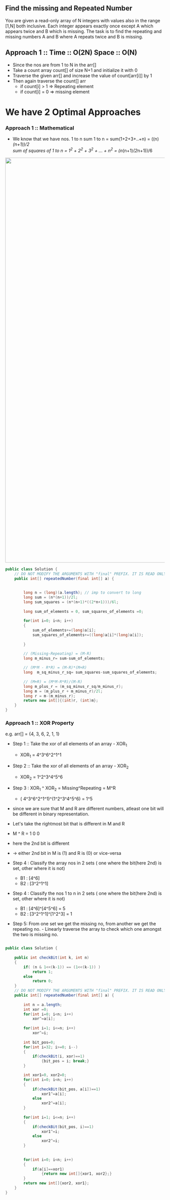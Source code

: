 ## Find the missing and Repeated Number

You are given a read-only array of N integers with values also in the range [1,N] 
both inclusive. 
Each integer appears exactly once 
except A which appears twice and B which is missing. 
The task is to find the repeating and missing numbers A and B 
where A repeats twice and B is missing.


## Approach 1 :: Time :: O(2N) Space :: O(N)
- Since the nos are from 1 to N in the arr[]
- Take a count array count[] of size N+1 and initialize it with 0
- Traverse the given arr[] and increase the value of count[arr[i]] by 1
- Then again traverse the count[] arr
    - if count[i] > 1 => Repeating element
    - if count[i] = 0 => missing element 

# We have 2 Optimal Approaches

### Approach 1 :: Mathematical  
- We know that we have nos. 1 to n
sum 1 to n = sum(1+2+3+..+n) = ((n)*(n+1))/2  
sum of squares of 1 to n = 1<sup>2</sup> +  2<sup>2</sup> +  3<sup>2</sup> + ... +  n<sup>2</sup> = (n*(n+1)*(2*n+1))/6  

 <img src="https://github.com/Akanksha-Singhal/ABC/blob/master/Uploads/repeat_and_missing_2.jpeg" width="842" height="1280">




```java
public class Solution {
    // DO NOT MODIFY THE ARGUMENTS WITH "final" PREFIX. IT IS READ ONLY
    public int[] repeatedNumber(final int[] a) {
        
        
        long n = (long)(a.length); // imp to convert to long
        long sum = (n*(n+1))/2l;
        long sum_squares = (n*(n+1)*((2*n+1)))/6l;
        
        long sum_of_elements = 0, sum_squares_of_elements =0;
        
        for(int i=0; i<n; i++)
        {
            sum_of_elements+=(long)a[i];
            sum_squares_of_elements+=((long)a[i]*(long)a[i]);
            
        }

        // (Missing-Repeating) = (M-R)
        long m_minus_r= sum-sum_of_elements;
        
        // (M*M - R*R) = (M-R)*(M+R)
        long  m_sq_minus_r_sq= sum_squares-sum_squares_of_elements;
        
        // (M+R) = (M*M-R*R)/(M-R)
        long m_plus_r = (m_sq_minus_r_sq/m_minus_r);
        long m = (m_plus_r + m_minus_r)/2l;
        long r = m-(m_minus_r);
        return new int[]{(int)r, (int)m};
    }
}

````

### Approach 1 :: XOR Property

e.g. arr[] = {4, 3, 6, 2, 1, 1}  
- Step 1 :: Take the xor of all elements of an array - XOR<sub>1</sub>  
    -  XOR<sub>1</sub> = 4^3^6^2^1^1  
- Step 2 :: Take the xor of all elements of an array - XOR<sub>2</sub>
    -  XOR<sub>2</sub> = 1^2^3^4^5^6  

- Step 3 : XOR<sub>1</sub> ^ XOR<sub>2</sub> = Missing^Repeating = M^R  
    - ( 4^3^6^2^1^1)^(1^2^3^4^5^6) = 1^5  

- since we are sure that M and R are different numbers, atleast one bit will be different in binary representation.  
- Let's take the rightmost bit that is different in M and R  
- M ^ R = 1 0 0  
- here the 2nd bit is different   
- -> either 2nd bit in M is (1) and R is (0) or vice-versa  

- Step 4 : Classify the array nos in 2 sets  ( one where the bit(here 2nd) is set, other where it is not)
    - B1 : [4^6]
    - B2 : [3^2^1^1]

- Step 4 : Classify the nos 1 to n in 2 sets  ( one where the bit(here 2nd) is set, other where it is not)
    - B1 : [4^6]^[4^5^6] = 5
    - B2 : [3^2^1^1]^[1^2^3] = 1

- Step 5: From one set we get the missing no, from another we get the repeating no. 
          - Linearly traverse the array to check which one amongst the two is missing no.


```java

public class Solution {
    
    public int checkBit(int k, int n)
    {
        if( (n & 1<<(k-1)) == (1<<(k-1)) )
            return 1;
        else
            return 0;
    }
    // DO NOT MODIFY THE ARGUMENTS WITH "final" PREFIX. IT IS READ ONLY
    public int[] repeatedNumber(final int[] a) {
        
        int n = a.length;
        int xor =0;
        for(int i=0; i<n; i++)
            xor^=a[i];
            
        for(int i=1; i<=n; i++)
            xor^=i;
            
        int bit_pos=0;
        for(int i=32; i>=0; i--)
        {
            if(checkBit(i, xor)==1)
                {bit_pos = i; break;}
        }

        int xor1=0, xor2=0;
        for(int i=0; i<n; i++)
        {
            if(checkBit(bit_pos, a[i])==1)
                xor1^=a[i];
            else
                xor2^=a[i];
        }
        
        for(int i=1; i<=n; i++)
        {
            if(checkBit(bit_pos, i)==1)
                xor1^=i;
            else
                xor2^=i;
        }
        
        
        for(int i=0; i<n; i++)
        {
            if(a[i]==xor1)
                {return new int[]{xor1, xor2};}
        }
        return new int[]{xor2, xor1};
    }
}

```